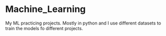 # Machine_Learning
My ML practicing projects. Mostly in python and I use different datasets to train the models fo different projects.
